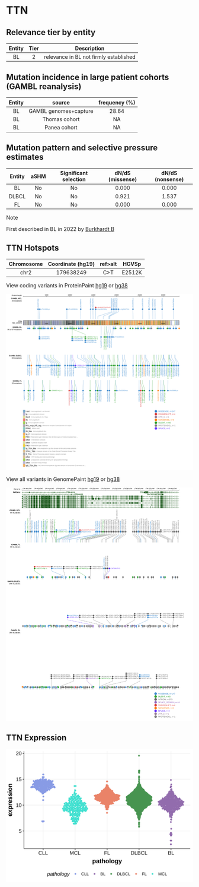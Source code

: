 # TTN

## Relevance tier by entity

|Entity|Tier|Description                           |
|:------:|:----:|--------------------------------------|
|BL    |2   |relevance in BL not firmly established|

## Mutation incidence in large patient cohorts (GAMBL reanalysis)

|Entity|source               |frequency (%)|
|:------:|:---------------------:|:-------------:|
|BL    |GAMBL genomes+capture|28.64        |
|BL    |Thomas cohort        |   NA        |
|BL    |Panea cohort         |   NA        |

## Mutation pattern and selective pressure estimates

|Entity|aSHM|Significant selection|dN/dS (missense)|dN/dS (nonsense)|
|:------:|:----:|:---------------------:|:----------------:|:----------------:|
|BL    |No  |No                   |0.000           |0.000           |
|DLBCL |No  |No                   |0.921           |1.537           |
|FL    |No  |No                   |0.000           |0.000           |


> [!NOTE]
> First described in BL in 2022 by [Burkhardt B](https://pubmed.ncbi.nlm.nih.gov/35794096)


 ## TTN Hotspots

| Chromosome |Coordinate (hg19) | ref>alt | HGVSp | 
 | :---:| :---: | :--: | :---: |
| chr2 | 179638249 | C>T | E2512K |

View coding variants in ProteinPaint [hg19](https://morinlab.github.io/LLMPP/GAMBL/TTN_protein.html)  or [hg38](https://morinlab.github.io/LLMPP/GAMBL/TTN_protein_hg38.html)

![image](images/proteinpaint/TTN_NM_133378.svg)

View all variants in GenomePaint [hg19](https://morinlab.github.io/LLMPP/GAMBL/TTN.html)  or [hg38](https://morinlab.github.io/LLMPP/GAMBL/TTN_hg38.html)

![image](images/proteinpaint/TTN.svg)
## TTN Expression
![image](images/gene_expression/TTN_by_pathology.svg)
<!-- ORIGIN: burkhardtClinicalRelevanceMolecular2022b -->
